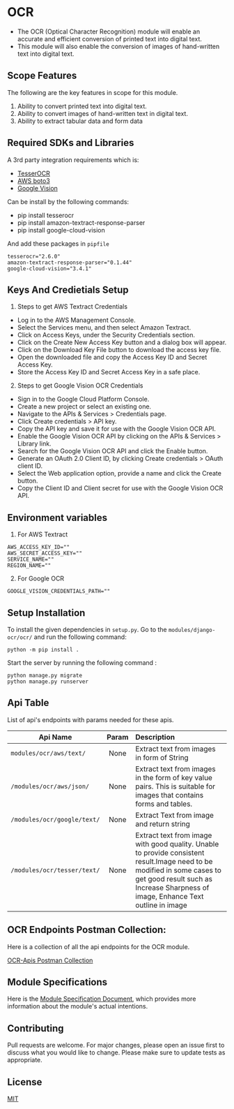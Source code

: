 # OCR
- The OCR (Optical Character Recognition) module will enable an accurate and efficient conversion of printed text into digital text.
- This module will also enable the conversion of images of hand-written text into digital text.

## Scope Features
The following are the key features in scope for this module. 

1. Ability to convert  printed text into digital text.
2. Ability to convert images of hand-written text in digital text.
3. Ability to extract tabular data and form data

## Required SDKs and Libraries
A 3rd party integration requirements which is:
- [TesserOCR](https://pypi.org/project/tesserocr/)
- [AWS boto3](https://pypi.org/project/amazon-textract-response-parser/)
- [Google Vision](https://pypi.org/project/google-cloud-vision/)

Can be install by the following commands:
- pip install tesserocr
- pip install amazon-textract-response-parser
- pip install google-cloud-vision

And add these packages in `pipfile`
```
tesserocr="2.6.0"
amazon-textract-response-parser="0.1.44"
google-cloud-vision="3.4.1"
```
## Keys And Credietials Setup
1. Steps to get AWS Textract Credentials
- Log in to the AWS Management Console.
- Select the Services menu, and then select Amazon Textract.
- Click on Access Keys, under the Security Credentials section.
- Click on the Create New Access Key button and a dialog box will appear.  
- Click on the Download Key File button to download the access key file.  
- Open the downloaded file and copy the Access Key ID and Secret Access Key.  
- Store the Access Key ID and Secret Access Key in a safe place.

2. Steps to get Google Vision OCR Credentials
- Sign in to the Google Cloud Platform Console.
- Create a new project or select an existing one.  
- Navigate to the APIs & Services > Credentials page.  
- Click Create credentials > API key.  
- Copy the API key and save it for use with the Google Vision OCR API.  
- Enable the Google Vision OCR API by clicking on the APIs & Services > Library link.  
- Search for the Google Vision OCR API and click the Enable button.  
- Generate an OAuth 2.0 Client ID, by clicking Create credentials > OAuth client ID.  
- Select the Web application option, provide a name and click the Create button.
- Copy the Client ID and Client secret for use with the Google Vision OCR API.

## Environment variables

1. For AWS Textract
```
AWS_ACCESS_KEY_ID=""
AWS_SECRET_ACCESS_KEY=""
SERVICE_NAME=""
REGION_NAME=""
```

2. For Google OCR
```
GOOGLE_VISION_CREDENTIALS_PATH=""
```
## Setup Installation
To install the given dependencies in `setup.py`. Go to the `modules/django-ocr/ocr/` and run the following command:
```
python -m pip install .
```
Start the server by running the following command :
```
python manage.py migrate
python manage.py runserver
```
## Api Table
List of api's endpoints with params needed for these apis.

| Api Name                    | Param | Description                                                                                                                                                                                                  |
|-----------------------------|:-----:|:-------------------------------------------------------------------------------------------------------------------------------------------------------------------------------------------------------------|
| `modules/ocr/aws/text/ `    | None  | Extract text from images in form of String                                                                                                                                                                   |
| `/modules/ocr/aws/json/`    | None  | Extract text from images in the form of key value pairs. This is suitable for images that contains forms and tables.                                                                                         |
| `/modules/ocr/google/text/` | None  | Extract Text from image and return string                                                                                                                                                                    |
| `/modules/ocr/tesser/text/` | None  | Extract text from image with good quality. Unable to provide consistent result.Image need to be modified in some cases to get good result such as Increase Sharpness of image, Enhance Text outline in image |

## OCR Endpoints Postman Collection:
Here is a collection of all the api endpoints for the OCR module.

[OCR-Apis Postman Collection](https://drive.google.com/file/d/1FOh5g3_FWRM12O62OvLHf85VSrU6rOMd/view?usp=share_link)
 
## Module Specifications
Here is the [Module Specification Document](https://docs.google.com/document/d/1kHM3qxlO7OhScV4elBxI-nlY3X55IV5uUnMKJgsZFX4/edit?usp=sharing), which provides more information about the module's actual intentions.

## Contributing
Pull requests are welcome. For major changes, please open an issue first to discuss what you would like to change.
Please make sure to update tests as appropriate.

## License
[MIT](https://choosealicense.com/licenses/mit/)